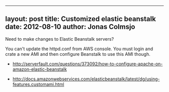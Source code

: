 
---
layout: post
title: Customized elastic beanstalk
date: 2012-08-10
author: Jonas Colmsjo
---

Need to make changes to Elastic Beanstalk servers?





You can't update the httpd.conf from AWS console. You must login and crate a new AMI and then configure Beanstalk to use this AMI though.

* http://serverfault.com/questions/373092/how-to-configure-apache-on-amazon-elastic-beanstalk

* http://docs.amazonwebservices.com/elasticbeanstalk/latest/dg/using-features.customami.html

